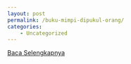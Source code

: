 ```yaml
---
layout: post
permalink: /buku-mimpi-dipukul-orang/
categories:
    - Uncategorized
---
```


[Baca Selengkapnya](/09)